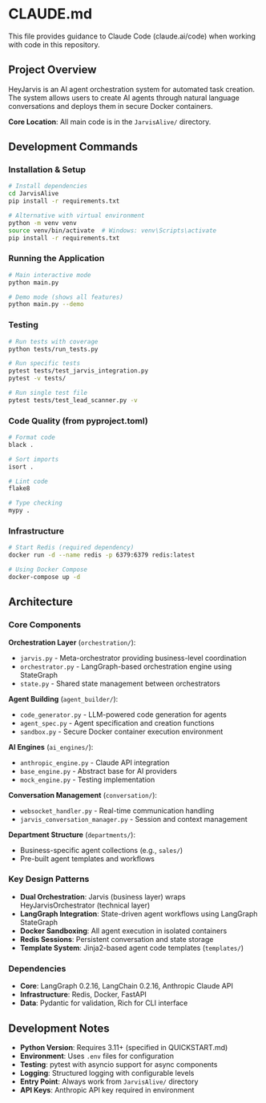 # CLAUDE.md

This file provides guidance to Claude Code (claude.ai/code) when working with code in this repository.

## Project Overview

HeyJarvis is an AI agent orchestration system for automated task creation. The system allows users to create AI agents through natural language conversations and deploys them in secure Docker containers.

**Core Location**: All main code is in the `JarvisAlive/` directory.

## Development Commands

### Installation & Setup
```bash
# Install dependencies
cd JarvisAlive
pip install -r requirements.txt

# Alternative with virtual environment
python -m venv venv
source venv/bin/activate  # Windows: venv\Scripts\activate
pip install -r requirements.txt
```

### Running the Application
```bash
# Main interactive mode
python main.py

# Demo mode (shows all features)
python main.py --demo
```

### Testing
```bash
# Run tests with coverage
python tests/run_tests.py

# Run specific tests
pytest tests/test_jarvis_integration.py
pytest -v tests/

# Run single test file
pytest tests/test_lead_scanner.py -v
```

### Code Quality (from pyproject.toml)
```bash
# Format code
black .

# Sort imports
isort .

# Lint code
flake8

# Type checking
mypy .
```

### Infrastructure
```bash
# Start Redis (required dependency)
docker run -d --name redis -p 6379:6379 redis:latest

# Using Docker Compose
docker-compose up -d
```

## Architecture

### Core Components

**Orchestration Layer** (`orchestration/`):
- `jarvis.py` - Meta-orchestrator providing business-level coordination
- `orchestrator.py` - LangGraph-based orchestration engine using StateGraph
- `state.py` - Shared state management between orchestrators

**Agent Building** (`agent_builder/`):
- `code_generator.py` - LLM-powered code generation for agents
- `agent_spec.py` - Agent specification and creation functions
- `sandbox.py` - Secure Docker container execution environment

**AI Engines** (`ai_engines/`):
- `anthropic_engine.py` - Claude API integration
- `base_engine.py` - Abstract base for AI providers
- `mock_engine.py` - Testing implementation

**Conversation Management** (`conversation/`):
- `websocket_handler.py` - Real-time communication handling
- `jarvis_conversation_manager.py` - Session and context management

**Department Structure** (`departments/`):
- Business-specific agent collections (e.g., `sales/`)
- Pre-built agent templates and workflows

### Key Design Patterns

- **Dual Orchestration**: Jarvis (business layer) wraps HeyJarvisOrchestrator (technical layer)
- **LangGraph Integration**: State-driven agent workflows using LangGraph StateGraph
- **Docker Sandboxing**: All agent execution in isolated containers
- **Redis Sessions**: Persistent conversation and state storage
- **Template System**: Jinja2-based agent code templates (`templates/`)

### Dependencies

- **Core**: LangGraph 0.2.16, LangChain 0.2.16, Anthropic Claude API
- **Infrastructure**: Redis, Docker, FastAPI
- **Data**: Pydantic for validation, Rich for CLI interface

## Development Notes

- **Python Version**: Requires 3.11+ (specified in QUICKSTART.md)
- **Environment**: Uses `.env` files for configuration
- **Testing**: pytest with asyncio support for async components
- **Logging**: Structured logging with configurable levels
- **Entry Point**: Always work from `JarvisAlive/` directory
- **API Keys**: Anthropic API key required in environment